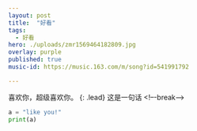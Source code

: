 ```yaml
---
layout: post
title:  "好看"
tags:
  - 好看
hero: ./uploads/zmr1569464182809.jpg
overlay: purple
published: true
music-id: https://music.163.com/m/song?id=541991792

---
```

喜欢你，超级喜欢你。
{: .lead}
这是一句话
<!–-break-–>

~~~python
a = "like you!"
print(a)
~~~
